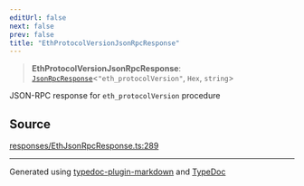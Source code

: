 ```yaml
---
editUrl: false
next: false
prev: false
title: "EthProtocolVersionJsonRpcResponse"
---
```


> **EthProtocolVersionJsonRpcResponse**: [`JsonRpcResponse`](/reference/tevm/jsonrpc/type-aliases/jsonrpcresponse/)\<`"eth_protocolVersion"`, `Hex`, `string`\>

JSON-RPC response for `eth_protocolVersion` procedure

## Source

[responses/EthJsonRpcResponse.ts:289](https://github.com/evmts/tevm-monorepo/blob/main/packages/procedures-types/src/responses/EthJsonRpcResponse.ts#L289)

***
Generated using [typedoc-plugin-markdown](https://www.npmjs.com/package/typedoc-plugin-markdown) and [TypeDoc](https://typedoc.org/)
